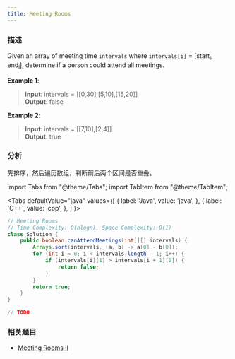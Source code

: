 ```yaml
---
title: Meeting Rooms
---
```


### 描述

Given an array of meeting time `intervals` where `intervals[i]` = [start<sub>i</sub>, end<sub>i</sub>], determine if a person could attend all meetings.

**Example 1**:

> **Input**: intervals = [[0,30],[5,10],[15,20]]  
> **Output**: false

**Example 2**:

> **Input**: intervals = [[7,10],[2,4]]  
> **Output**: true

### 分析

先排序，然后遍历数组，判断前后两个区间是否重叠。

import Tabs from "@theme/Tabs";
import TabItem from "@theme/TabItem";

<Tabs
defaultValue="java"
values={[
{ label: 'Java', value: 'java', },
{ label: 'C++', value: 'cpp', },
]
}>
<TabItem value="java">

```java
// Meeting Rooms
// Time Complexity: O(nlogn), Space Complexity: O(1)
class Solution {
    public boolean canAttendMeetings(int[][] intervals) {
        Arrays.sort(intervals, (a, b) -> a[0] - b[0]);
        for (int i = 0; i < intervals.length - 1; i++) {
            if (intervals[i][1] > intervals[i + 1][0]) {
                return false;
            }
        }
        return true;
    }
}
```

</TabItem>
<TabItem value="cpp">

```cpp
// TODO
```

</TabItem>
</Tabs>

### 相关题目

- [Meeting Rooms II](../sorting/heap-sort/meeting-rooms-ii.md)
